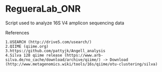 # RegueraLab_ONR
Script used to analyze 16S V4 amplicon sequencing data

References
```
1.USEARCH (http://drive5.com/usearch/)
2.QIIME (qiime.org)
3.https://github.com/pattyjk/Angell_analysis
4.Silva 128 qiime release (https://www.arb-silva.de/no_cache/download/archive/qiime/) -> Download (http://www.metagenomics.wiki/tools/16s/qiime/otu-clustering/silva)
